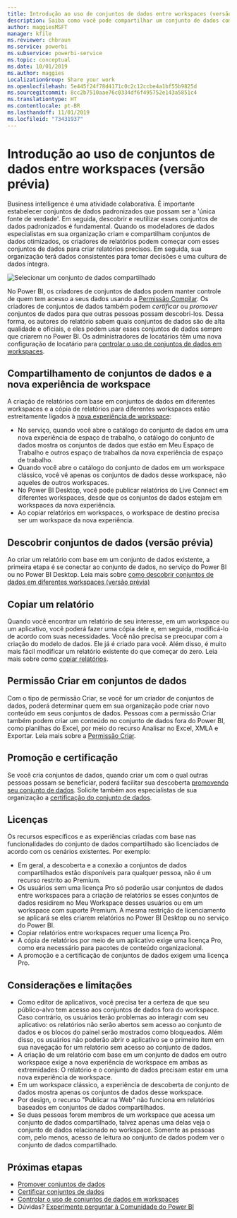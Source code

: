 ```yaml
---
title: Introdução ao uso de conjuntos de dados entre workspaces (versão prévia)
description: Saiba como você pode compartilhar um conjunto de dados com usuários em toda a organização. Em seguida, eles podem criar relatórios com base no conjunto de dados em seus próprios workspaces.
author: maggiesMSFT
manager: kfile
ms.reviewer: chbraun
ms.service: powerbi
ms.subservice: powerbi-service
ms.topic: conceptual
ms.date: 10/01/2019
ms.author: maggies
LocalizationGroup: Share your work
ms.openlocfilehash: 5e445f24f78d4171c0c2c12ccbe4a1bf55b9825d
ms.sourcegitcommit: 8cc2b7510aae76c0334df6f495752e143a5851c4
ms.translationtype: HT
ms.contentlocale: pt-BR
ms.lasthandoff: 11/01/2019
ms.locfileid: "73431937"
---
```

# <a name="intro-to-datasets-across-workspaces-preview"></a>Introdução ao uso de conjuntos de dados entre workspaces (versão prévia)

Business intelligence é uma atividade colaborativa. É importante estabelecer conjuntos de dados padronizados que possam ser a 'única fonte de verdade'. Em seguida, descobrir e reutilizar esses conjuntos de dados padronizados é fundamental. Quando os modeladores de dados especialistas em sua organização criam e compartilham conjuntos de dados otimizados, os criadores de relatórios podem começar com esses conjuntos de dados para criar relatórios precisos. Em seguida, sua organização terá dados consistentes para tomar decisões e uma cultura de dados íntegra.

![Selecionar um conjunto de dados compartilhado](media/service-datasets-across-workspaces/power-bi-select-shared-dataset.png)

No Power BI, os criadores de conjuntos de dados podem manter controle de quem tem acesso a seus dados usando a [Permissão Compilar](service-datasets-build-permissions.md). Os criadores de conjuntos de dados também podem *certificar* ou *promover* conjuntos de dados para que outras pessoas possam descobri-los. Dessa forma, os autores do relatório sabem quais conjuntos de dados são de alta qualidade e oficiais, e eles podem usar esses conjuntos de dados sempre que criarem no Power BI. Os administradores de locatários têm uma nova configuração de locatário para [controlar o uso de conjuntos de dados em workspaces](service-datasets-admin-across-workspaces.md).

## <a name="dataset-sharing-and-the-new-workspace-experience"></a>Compartilhamento de conjuntos de dados e a nova experiência de workspace

A criação de relatórios com base em conjuntos de dados em diferentes workspaces e a cópia de relatórios para diferentes workspaces estão estreitamente ligados à [nova experiência de workspace](service-create-the-new-workspaces.md):

- No serviço, quando você abre o catálogo do conjunto de dados em uma nova experiência de espaço de trabalho, o catálogo do conjunto de dados mostra os conjuntos de dados que estão em Meu Espaço de Trabalho e outros espaço de trabalhos da nova experiência de espaço de trabalho. 
- Quando você abre o catálogo do conjunto de dados em um workspace clássico, você vê apenas os conjuntos de dados desse workspace, não aqueles de outros workspaces.
- No Power BI Desktop, você pode publicar relatórios do Live Connect em diferentes workspaces, desde que os conjuntos de dados estejam em workspaces da nova experiência.
- Ao copiar relatórios em workspaces, o workspace de destino precisa ser um workspace da nova experiência.

## <a name="discover-datasets-preview"></a>Descobrir conjuntos de dados (versão prévia)

Ao criar um relatório com base em um conjunto de dados existente, a primeira etapa é se conectar ao conjunto de dados, no serviço do Power BI ou no Power BI Desktop. Leia mais sobre [como descobrir conjuntos de dados em diferentes workspaces (versão prévia)](service-datasets-discover-across-workspaces.md)

## <a name="copy-a-report"></a>Copiar um relatório

Quando você encontrar um relatório de seu interesse, em um workspace ou um aplicativo, você poderá fazer uma cópia dele e, em seguida, modificá-lo de acordo com suas necessidades. Você não precisa se preocupar com a criação do modelo de dados. Ele já é criado para você. Além disso, é muito mais fácil modificar um relatório existente do que começar do zero. Leia mais sobre como [copiar relatórios](service-datasets-copy-reports.md).

## <a name="build-permission-for-datasets"></a>Permissão Criar em conjuntos de dados

Com o tipo de permissão Criar, se você for um criador de conjuntos de dados, poderá determinar quem em sua organização pode criar novo conteúdo em seus conjuntos de dados. Pessoas com a permissão Criar também podem criar um conteúdo no conjunto de dados fora do Power BI, como planilhas do Excel, por meio do recurso Analisar no Excel, XMLA e Exportar. Leia mais sobre a [Permissão Criar](service-datasets-build-permissions.md).

## <a name="promotion-and-certification"></a>Promoção e certificação

Se você cria conjuntos de dados, quando criar um com o qual outras pessoas possam se beneficiar, poderá facilitar sua descoberta [promovendo seu conjunto de dados](service-datasets-promote.md). Solicite também aos especialistas de sua organização a [certificação do conjunto de dados](service-datasets-certify.md).

## <a name="licensing"></a>Licenças

Os recursos específicos e as experiências criadas com base nas funcionalidades do conjunto de dados compartilhado são licenciados de acordo com os cenários existentes. Por exemplo:

- Em geral, a descoberta e a conexão a conjuntos de dados compartilhados estão disponíveis para qualquer pessoa, não é um recurso restrito ao Premium.
- Os usuários sem uma licença Pro só poderão usar conjuntos de dados entre workspaces para a criação de relatórios se esses conjuntos de dados residirem no Meu Workspace desses usuários ou em um workspace com suporte Premium. A mesma restrição de licenciamento se aplicará se eles criarem relatórios no Power BI Desktop ou no serviço do Power BI.
- Copiar relatórios entre workspaces requer uma licença Pro.
- A cópia de relatórios por meio de um aplicativo exige uma licença Pro, como era necessário para pacotes de conteúdo organizacional.
- A promoção e a certificação de conjuntos de dados exigem uma licença Pro.

## <a name="considerations-and-limitations"></a>Considerações e limitações

- Como editor de aplicativos, você precisa ter a certeza de que seu público-alvo tem acesso aos conjuntos de dados fora do workspace. Caso contrário, os usuários terão problemas ao interagir com seu aplicativo: os relatórios não serão abertos sem acesso ao conjunto de dados e os blocos do painel serão mostrados como bloqueados. Além disso, os usuários não poderão abrir o aplicativo se o primeiro item em sua navegação for um relatório sem acesso ao conjunto de dados.
- A criação de um relatório com base em um conjunto de dados em outro workspace exige a nova experiência de workspace em ambas as extremidades: O relatório e o conjunto de dados precisam estar em uma nova experiência de workspace.
- Em um workspace clássico, a experiência de descoberta de conjunto de dados mostra apenas os conjuntos de dados desse workspace.
- Por design, o recurso "Publicar na Web" não funciona em relatórios baseados em conjuntos de dados compartilhados.
- Se duas pessoas forem membros de um workspace que acessa um conjunto de dados compartilhado, talvez apenas uma delas veja o conjunto de dados relacionado no workspace. Somente as pessoas com, pelo menos, acesso de leitura ao conjunto de dados podem ver o conjunto de dados compartilhado. 

## <a name="next-steps"></a>Próximas etapas

- [Promover conjuntos de dados](service-datasets-promote.md)
- [Certificar conjuntos de dados](service-datasets-certify.md)
- [Controlar o uso de conjuntos de dados em workspaces](service-datasets-admin-across-workspaces.md)
- Dúvidas? [Experimente perguntar à Comunidade do Power BI](http://community.powerbi.com/)
